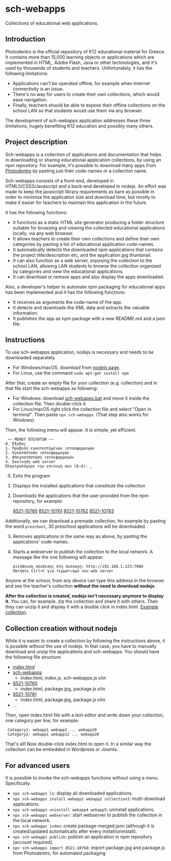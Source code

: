 # sch-webapps

Collections of educational web applications.

## Introduction

Photodentro is the official repository of K12 educational material for Greece. It contains more than 15,000 learning objects or applications which are implemented in HTML, Adobe Flash, Java or other technologies, and it's used by thousands of students and teachers.
Unfortunately, it has the following limitations:

- Applications can't be operated offline, for example when Internet connectivity is an issue.
- There's no way for users to create their own collections, which would ease navigation.
- Finally, teachers should be able to expose their offline collections on the school LAN so that students would use them via any browser.


The development of sch-webapps application addresses these three limitations, hugely benefiting K12 education and possibly many others.

## Project description

Sch-webapps is a collection of applications and documentation that helps in downloading or sharing educational application collections, by using an npm repository.
For example, it's possible to download many apps from [Photodentro](http://photodentro.edu.gr) by pasting just their code-names or a collection name.

Sch-webapps consists of a front-end, developed in HTML5/CSS3/Javascript and a back-end developed in nodejs. An effort was made to keep the javascript library requirements as bare as possible in order to minimize the application size and download
time, but mostly to make it easier for teachers to maintain this application in the future.

It has the following functions:

- It functions as a static HTML site generator producing a folder structure suitable for browsing and viewing the collected educational applications locally, via any web browser.
- It allows teachers to create their own collections and define their own categories by pasting a list of educational application code-names.
- It automatically detects the downloaded npm applications that contains the project title/description etc, and the application.jpg thumbnail.
- It can also function as a web server, exposing the collection to the school LAN, allowing LAN students to browse the collection organized by categories and view the educational applications.
- It can download or remove apps and also display the apps downloaded.


Also, a developer's helper to automate npm packaging for educational apps has been implemented and it has the following functions:
- It receives as arguments the code-name of the app.
- It detects and downloads the XML data and extracts the valuable information.
- It publishes the app as npm package with a new README.md and a json file.

## Instructions

To use sch-webapps application, nodejs is necessary and needs to be downloaded separately.

- For Windows/macOS, download from [nodejs page](https://nodejs.org/en/download/).
- For Linux, use the command `sudo apt-get install npm`

After that, create an empty file for your collection (e.g. collection) and in that file start the sch-webapps as following:
 - For Windows: download [sch-webapps.bat](TODO) and move it inside the collection file. Then double-click it.
 - For Linux/macOS right click the collection file and select "Open in terminal". Then paste `npx sch-webapps`. (That step also works for Windows)

 Then, the following menu will appear. It is simple, yet efficient.
```shell
 ~~ ΜΕΝΟΥ ΕΠΙΛΟΓΩΝ ~~
0. Έξοδος
1. Προβολή εγκατεστημένων ιστοεφαρμογών
2. Εγκατάσταση ιστοεφαρμογών
3. Απεγκατάσταση ιστοεφαρμογών
4. Εκκίνηση web server
Πληκτρολόγησε την επιλογή σου (0-4): _
```

0. Exits the program

1. Displays the installed applications that constitute the collection

2. Downloads the applications that the user provided from the npm repository, for example:

    [8521-10760](http://photodentro.edu.gr/lor/r/8521/10760) [8521-10761](http://photodentro.edu.gr/lor/r/8521/10761) [8521-10762](http://photodentro.edu.gr/lor/r/8521/10762) [8521-10763](http://photodentro.edu.gr/lor/r/8521/10763)

Additionally, we can download a premade collection, for example by pasting the word `preschool`, 30 preschool applications will be downloaded.

3. Removes applications in the same way as above, by pasting the applications' code-names.

4. Starts a webserver to publish the collection to the local network. A message like the one following will appear:
    ```
   Διεύθυνση σύνδεσης στη συλλογή: http://192.168.1.123:7000
   Πατήστε Ctrl+C για τερματισμό του web server
   ```
Anyone at the school, from any device can type this address in the browser and see the teacher's collection **without the need to download nodejs**.

**After the collection is created, nodejs isn't necessary anymore to display it.**
You can, for example, zip the collection and share it with others. Then they can unzip it and display it with a double click in index.html. [Example collection](https://github.com/photodentro/preschool/archive/refs/heads/main.zip).

## Collection creation without nodejs

While it is easier to create a collection by following the instructions above, it is possible without the use of nodejs.
In that case, you have to manually download and unzip the applications and sch-webapps. You should have the following file structure:

- [index.html](https://gitlab.com/ts.sch.gr/sch-webapps/-/raw/main/index.html?inline=false)
- [sch-webapps](https://gitlab.com/ts.sch.gr/sch-webapps/-/archive/main/sch-webapps-main.tar.gz)
  - index.html, index.js, sch-webapps.js κλπ
- [8521-10760](https://ts.sch.gr/npm/-/web/detail/8521-10760)
  - index.html, package.jpg, package.js κλπ
- [8521-10761](https://ts.sch.gr/npm/-/web/detail/8521-10761)
  - index.html, package.jpg, package.js κλπ
- ...

Then, open index.html file with a text editor and write down your collection, one category per line, for example:

```
 Category1: webapp1 webapp2 ... webapp10
 Category2: webapp1 webapp12 ... webapp20
 ```

That's all! Now double-click index.html to open it. In a similar way the collection can be embedded in Wordpress or Joomla.

## For advanced users

It is possible to invoke the sch-webapps functions without using a menu. Specifically:

 - `npx sch-webapps ls`: display all downloaded applications.
- `npx sch-webapps install webapp1 webapp2 collection3`: multi-download applications.
- `npx sch-webapps uninstall webapp4 webapp5`: uninstall applications.
- `npx sch-webapps webserver`: start webserver to publish the collection in the local network.
- `npx sch-webapps index`: create package-merged.json (although it is created/updated automatically after every install/uninstall).
- `npx sch-webapps publish`: publish an application in npm repository (account required).
- `npx sch-webapps import 8521-10760`: import package.jpg and package.js from Photodentro, for automated packaging.
